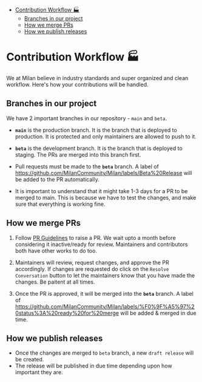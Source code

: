 <!-- TOC -->

- [Contribution Workflow 🏭](#contribution-workflow-)
  - [Branches in our project](#branches-in-our-project)
  - [How we merge PRs](#how-we-merge-prs)
  - [How we publish releases](#how-we-publish-releases)

<!-- /TOC -->

# Contribution Workflow 🏭

We at Milan believe in industry standards and super organized and clean workflow. Here's how your contributions will be handled.

## Branches in our project 

We have 2 important branches in our repository - `main` and `beta`.

- **`main`** is the production branch. It is the branch that is deployed to production. It is protected and only maintainers are allowed to push to it.
- **`beta`** is the development branch. It is the branch that is deployed to staging. The PRs are merged into this branch first.

- Pull requests must be made to the **`beta`** branch. A label of https://github.com/MilanCommunity/Milan/labels/Beta%20Release will be added to the PR automatically.

- It is important to understand that it might take 1-3 days for a PR to be merged to main. This is because we have to test the changes, and make sure that everything is working fine.


## How we merge PRs

1. Follow  [PR Guidelines](https://github.com/MilanCommunity/Milan/blob/main/CONTRIBUTING.md#creating-a-pull-request-) to raise a PR. We wait upto a month before considering it inactive/ready for review. Maintainers and contributors both have other works to do too. 

2. Maintainers will review, request changes, and approve the PR accordingly. If changes are requested do click on the `Resolve Conversation` button to let the maintainers know that you have made the changes. Be paitent at all times.

3. Once the PR is approved, it will be merged into the **`beta`** branch. A label of https://github.com/MilanCommunity/Milan/labels/%F0%9F%A5%97%20status%3A%20ready%20for%20merge will be added & merged in due time. 


## How we publish releases

- Once the changes are merged to `beta` branch, a new `draft release` will be created. 
- The release will be published in due time depending upon how important they are. 
